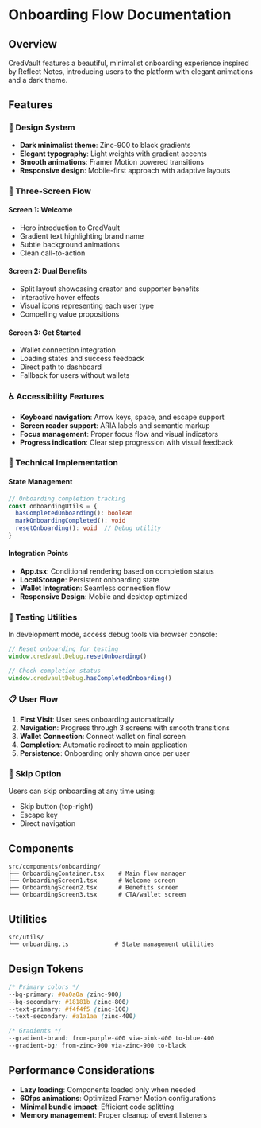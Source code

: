 # Onboarding Flow Documentation

## Overview
CredVault features a beautiful, minimalist onboarding experience inspired by Reflect Notes, introducing users to the platform with elegant animations and a dark theme.

## Features

### 🎨 Design System
- **Dark minimalist theme**: Zinc-900 to black gradients
- **Elegant typography**: Light weights with gradient accents
- **Smooth animations**: Framer Motion powered transitions
- **Responsive design**: Mobile-first approach with adaptive layouts

### 📱 Three-Screen Flow

#### Screen 1: Welcome
- Hero introduction to CredVault
- Gradient text highlighting brand name
- Subtle background animations
- Clean call-to-action

#### Screen 2: Dual Benefits
- Split layout showcasing creator and supporter benefits
- Interactive hover effects
- Visual icons representing each user type
- Compelling value propositions

#### Screen 3: Get Started
- Wallet connection integration
- Loading states and success feedback
- Direct path to dashboard
- Fallback for users without wallets

### ♿ Accessibility Features
- **Keyboard navigation**: Arrow keys, space, and escape support
- **Screen reader support**: ARIA labels and semantic markup
- **Focus management**: Proper focus flow and visual indicators
- **Progress indication**: Clear step progression with visual feedback

### 🔧 Technical Implementation

#### State Management
```typescript
// Onboarding completion tracking
const onboardingUtils = {
  hasCompletedOnboarding(): boolean
  markOnboardingCompleted(): void
  resetOnboarding(): void  // Debug utility
}
```

#### Integration Points
- **App.tsx**: Conditional rendering based on completion status
- **LocalStorage**: Persistent onboarding state
- **Wallet Integration**: Seamless connection flow
- **Responsive Design**: Mobile and desktop optimized

### 🧪 Testing Utilities

In development mode, access debug tools via browser console:
```javascript
// Reset onboarding for testing
window.credvaultDebug.resetOnboarding()

// Check completion status
window.credvaultDebug.hasCompletedOnboarding()
```

### 📋 User Flow
1. **First Visit**: User sees onboarding automatically
2. **Navigation**: Progress through 3 screens with smooth transitions
3. **Wallet Connection**: Connect wallet on final screen
4. **Completion**: Automatic redirect to main application
5. **Persistence**: Onboarding only shown once per user

### 🎯 Skip Option
Users can skip onboarding at any time using:
- Skip button (top-right)
- Escape key
- Direct navigation

## Components

```
src/components/onboarding/
├── OnboardingContainer.tsx    # Main flow manager
├── OnboardingScreen1.tsx      # Welcome screen
├── OnboardingScreen2.tsx      # Benefits screen
└── OnboardingScreen3.tsx      # CTA/wallet screen
```

## Utilities

```
src/utils/
└── onboarding.ts             # State management utilities
```

## Design Tokens

```css
/* Primary colors */
--bg-primary: #0a0a0a (zinc-900)
--bg-secondary: #18181b (zinc-800)
--text-primary: #f4f4f5 (zinc-100)
--text-secondary: #a1a1aa (zinc-400)

/* Gradients */
--gradient-brand: from-purple-400 via-pink-400 to-blue-400
--gradient-bg: from-zinc-900 via-zinc-900 to-black
```

## Performance Considerations
- **Lazy loading**: Components loaded only when needed
- **60fps animations**: Optimized Framer Motion configurations
- **Minimal bundle impact**: Efficient code splitting
- **Memory management**: Proper cleanup of event listeners
